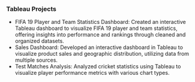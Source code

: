 ###	Tableau Projects
* FIFA 19 Player and Team Statistics Dashboard: Created an interactive Tableau dashboard to visualize FIFA 19 player and team statistics, offering insights into performance and rankings through cleaned and organized datasets.
*	Sales Dashboard: Developed an interactive dashboard in Tableau to visualize product sales and geographic distribution, utilizing data from multiple sources.
*	Test Matches Analysis: Analyzed cricket statistics using Tableau to visualize player performance metrics with various chart types.
